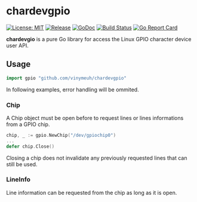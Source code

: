 # chardevgpio

[![License: MIT](https://img.shields.io/badge/License-MIT-blue.svg)](https://opensource.org/licenses/MIT)
[![Release](https://img.shields.io/github/release/vinymeuh/chardevgpio.svg)](https://github.com/vinymeuh/chardevgpio/releases/latest)
[![GoDoc](https://godoc.org/github.com/vinymeuh/chardevgpio?status.svg)](https://godoc.org/github.com/vinymeuh/chardevgpio)
[![Build Status](https://travis-ci.org/vinymeuh/chardevgpio.svg?branch=master)](https://travis-ci.org/vinymeuh/chardevgpio)
[![Go Report Card](https://goreportcard.com/badge/github.com/vinymeuh/chardevgpio)](https://goreportcard.com/report/github.com/vinymeuh/chardevgpio)

**chardevgio** is a pure Go library for access the Linux GPIO character device user API.

## Usage

```go
import gpio "github.com/vinymeuh/chardevgpio"
```

In following examples, error handling will be ommited.

### Chip

A Chip object must be open before to request lines or lines informations from a GPIO chip.

```go
chip, _ := gpio.NewChip("/dev/gpiochip0")
...
defer chip.Close()
```

Closing a chip does not invalidate any previously requested lines that can still be used.

### LineInfo

Line information can be requested from the chip as long as it is open.

